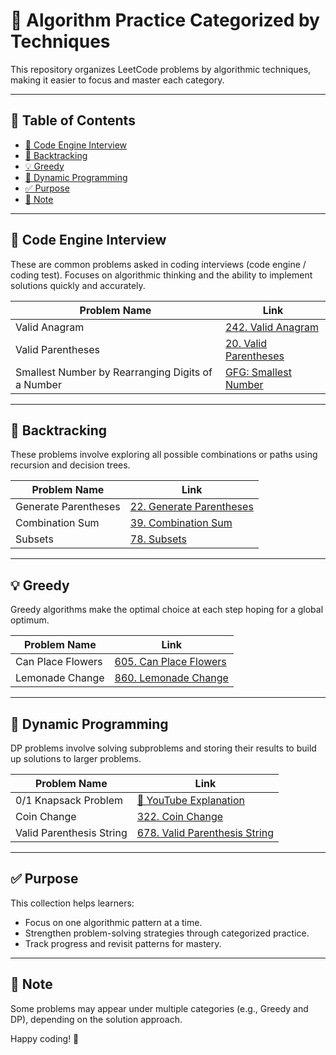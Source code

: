 # 🚀 Algorithm Practice Categorized by Techniques

This repository organizes LeetCode problems by algorithmic techniques, making it easier to focus and master each category.

---

## 📖 Table of Contents

- [🧪 Code Engine Interview](#-code-engine-interview)
- [🔁 Backtracking](#-backtracking)
- [💡 Greedy](#-greedy)
- [🧠 Dynamic Programming](#-dynamic-programming)
- [✅ Purpose](#-purpose)
- [📌 Note](#-note)

---

## 🧪 Code Engine Interview  
These are common problems asked in coding interviews (code engine / coding test). Focuses on algorithmic thinking and the ability to implement solutions quickly and accurately.

| Problem Name                                         | Link |
|------------------------------------------------------|------|
| Valid Anagram                                        | [242. Valid Anagram](https://leetcode.com/problems/valid-anagram) |
| Valid Parentheses                                    | [20. Valid Parentheses](https://leetcode.com/problems/valid-parentheses) |
| Smallest Number by Rearranging Digits of a Number    | [GFG: Smallest Number](https://www.geeksforgeeks.org/smallest-number-rearranging-digits-given-number/) |

---

## 🔁 Backtracking  
These problems involve exploring all possible combinations or paths using recursion and decision trees.

| Problem Name           | Link |
|------------------------|------|
| Generate Parentheses   | [22. Generate Parentheses](https://leetcode.com/problems/generate-parentheses) |
| Combination Sum        | [39. Combination Sum](https://leetcode.com/problems/combination-sum) |
| Subsets                | [78. Subsets](https://leetcode.com/problems/subsets) |

---

## 💡 Greedy  
Greedy algorithms make the optimal choice at each step hoping for a global optimum.

| Problem Name            | Link |
|-------------------------|------|
| Can Place Flowers       | [605. Can Place Flowers](https://leetcode.com/problems/can-place-flowers) |
| Lemonade Change         | [860. Lemonade Change](https://leetcode.com/problems/lemonade-change) |

---

## 🧠 Dynamic Programming  
DP problems involve solving subproblems and storing their results to build up solutions to larger problems.

| Problem Name                         | Link |
|--------------------------------------|------|
| 0/1 Knapsack Problem                 | [🎥 YouTube Explanation](https://www.youtube.com/watch?v=cJ21moQpofY) |
| Coin Change                          | [322. Coin Change](https://leetcode.com/problems/coin-change) |
| Valid Parenthesis String            | [678. Valid Parenthesis String](https://leetcode.com/problems/valid-parenthesis-string) |

---

## ✅ Purpose

This collection helps learners:
- Focus on one algorithmic pattern at a time.
- Strengthen problem-solving strategies through categorized practice.
- Track progress and revisit patterns for mastery.

---

## 📌 Note

Some problems may appear under multiple categories (e.g., Greedy and DP), depending on the solution approach.

Happy coding! 🎉
